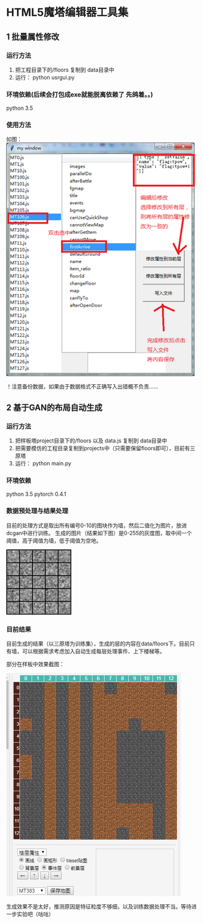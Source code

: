 # HTML5魔塔编辑器工具集

## 1 批量属性修改

### 运行方法
1. 把工程目录下的/floors 复制到 data目录中
2. 运行： python usrgui.py

### 环境依赖(后续会打包成exe就能脱离依赖了 先鸽着。。)
python 3.5

### 使用方法
如图：
![](images/step.png)

！注意备份数据，如果由于数据格式不正确写入出错概不负责……


## 2 基于GAN的布局自动生成

### 运行方法
1. 把样板塔project目录下的/floors 以及 data.js 复制到 data目录中
2. 把需要模仿的工程目录复制到projects中（只需要保留floors即可），目前有三原塔
3. 运行： python main.py

### 环境依赖
python 3.5
pytorch 0.4.1

### 数据预处理与结果处理

目前的处理方式是取出所有编号0-10的图块作为墙，然后二值化为图片，放进dcgan中进行训练。
生成的图片（结果如下图）是0-255的灰度图，取中间一个阈值，高于阈值为墙，低于阈值为空地。

![](images/0.png)

### 目前结果
目前生成的结果（以三原塔为训练集），生成的层的内容在data/floors下。目前只有墙，可以根据需求考虑加入自动生成每层处理事件、上下楼梯等。


部分在样板中效果截图：

![](images/截图.bmp)



生成效果不是太好，推测原因是特征粒度不够细，以及训练数据处理不当。等待进一步实验吧（咕咕）


